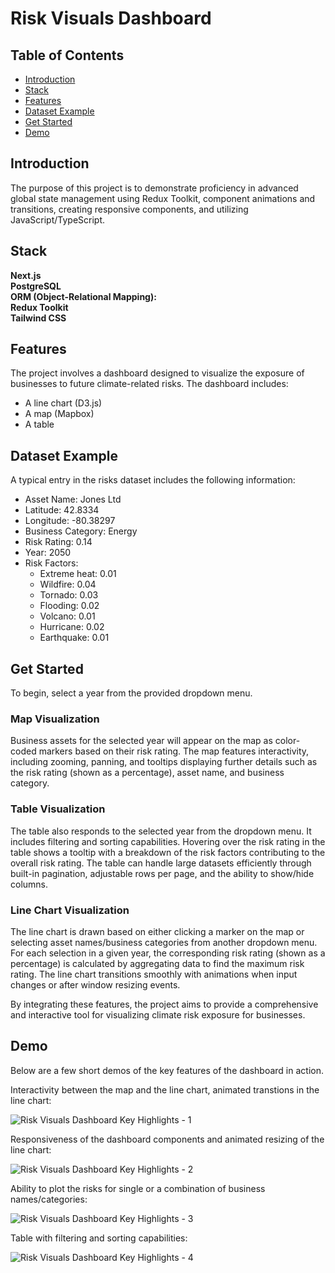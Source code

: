 # Risk Visuals Dashboard

## Table of Contents

- [Introduction](#introduction)
- [Stack](#stack)
- [Features](#features)
- [Dataset Example](#dataset-example)
- [Get Started](#get-started)
- [Demo](#demo)

## Introduction

The purpose of this project is to demonstrate proficiency in advanced global state management using Redux Toolkit, component animations and transitions, creating responsive components, and utilizing JavaScript/TypeScript.

## Stack

**Next.js**  
**PostgreSQL**  
**ORM (Object-Relational Mapping):**  
**Redux Toolkit**  
**Tailwind CSS**

## Features

The project involves a dashboard designed to visualize the exposure of businesses to future climate-related risks. The dashboard includes:

- A line chart (D3.js)
- A map (Mapbox)
- A table

## Dataset Example

A typical entry in the risks dataset includes the following information:

- Asset Name: Jones Ltd
- Latitude: 42.8334
- Longitude: -80.38297
- Business Category: Energy
- Risk Rating: 0.14
- Year: 2050
- Risk Factors:
  - Extreme heat: 0.01
  - Wildfire: 0.04
  - Tornado: 0.03
  - Flooding: 0.02
  - Volcano: 0.01
  - Hurricane: 0.02
  - Earthquake: 0.01

## Get Started

To begin, select a year from the provided dropdown menu.

### Map Visualization

Business assets for the selected year will appear on the map as color-coded markers based on their risk rating.
The map features interactivity, including zooming, panning, and tooltips displaying further details such as the risk rating (shown as a percentage), asset name, and business category.

### Table Visualization

The table also responds to the selected year from the dropdown menu.
It includes filtering and sorting capabilities.
Hovering over the risk rating in the table shows a tooltip with a breakdown of the risk factors contributing to the overall risk rating.
The table can handle large datasets efficiently through built-in pagination, adjustable rows per page, and the ability to show/hide columns.

### Line Chart Visualization

The line chart is drawn based on either clicking a marker on the map or selecting asset names/business categories from another dropdown menu.
For each selection in a given year, the corresponding risk rating (shown as a percentage) is calculated by aggregating data to find the maximum risk rating.
The line chart transitions smoothly with animations when input changes or after window resizing events.

By integrating these features, the project aims to provide a comprehensive and interactive tool for visualizing climate risk exposure for businesses.

## Demo

Below are a few short demos of the key features of the dashboard in action.

Interactivity between the map and the line chart, animated transtions in the line chart:

![Risk Visuals Dashboard Key Highlights - 1](public/gifs/mg-1.gif)

Responsiveness of the dashboard components and animated resizing of the line chart:

![Risk Visuals Dashboard Key Highlights - 2](public/gifs/mg-2.gif)

Ability to plot the risks for single or a combination of business names/categories:

![Risk Visuals Dashboard Key Highlights - 3](public/gifs/mg-3.gif)

Table with filtering and sorting capabilities:

![Risk Visuals Dashboard Key Highlights - 4](public/gifs/mg-4.gif)
